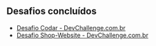 ## Desafios concluídos

* [Desafio Codar - DevChallenge.com.br](https://hudsonof.github.io/challenges/codar/)
* [Desafio Shop-Website - DevChallenge.com.br](https://hudsonof.github.io/challenges/shop-website/)
